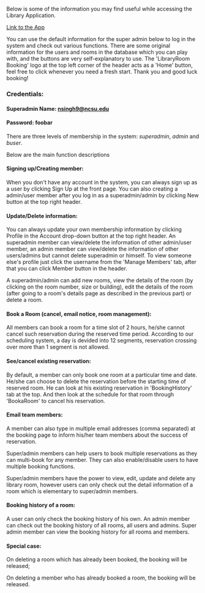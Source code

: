 Below is some of the information you may find useful while accessing the Library Application.

[Link to the App](http://libraryroombooking.herokuapp.com) 

You can use the default information for the super admin below to log in the system and check out various functions. There are some original information for the users and rooms in the database which you can play with, and the buttons are very self-explanatory to use. The 'LibraryRoom Booking' logo at the top left corner of the header acts as a 'Home' button, feel free to click whenever you need a fresh start. Thank you and good luck booking!

### Credentials:

#### Superadmin Name: nsingh9@ncsu.edu
#### Password: foobar

There are three levels of membership in the system: *superadmin*, *admin* and *buser*.

Below are the main function descriptions

#### Signing up/Creating member: 

When you don't have any account in the system, you can always sign up as a user by clicking Sign Up at the front page. You can also creating a admin/user member after you log in as a superadmin/admin by clicking New button at the top right header.

#### Update/Delete information: 

You can always update your own membership information by clicking Profile in the Account drop-down button at the top right header. An superadmin member can view/delete the information of other admin/user member, an admin member can view/delete the information of other users/admins but cannot delete superadmin or himself. To view someone else's profile just click the username from the 'Manage Members' tab, after that you can click Member button in the header.

A superadmin/admin can add new rooms, view the details of the room (by clicking on the room number, size or building), edit the details of the room (after going to a room's details page as described in the previous part) or delete a room.

#### Book a Room (cancel, email notice, room management): 

All members can book a room for a time slot of 2 hours, he/she cannot cancel such reservation during the reserved time period. According to our scheduling system, a day is devided into 12 segments, reservation crossing over more than 1 segment is not allowed.

#### See/cancel existing reservation: 

By default, a member can only book one room at a particular time and date. He/she can choose to delete the reservation before the starting time of reserved room. He can look at his existing reservation in 'BookingHistory' tab at the top. And then look at the schedule for that room through 'BookaRoom' to cancel his reservation.

#### Email team members: 

A member can also type in multiple email addresses (comma separated) at the booking page to inform his/her team members about the success of reservation.

Super/admin members can help users to book multiple reservations as they can multi-book for any member. They can also enable/disable users to have multiple booking functions.

Super/admin members have the power to view, edit, update and delete any library room, however users can only check out the detail information of a room which is elementary to super/admin members.

#### Booking history of a room: 

A user can only check the booking history of his own. An admin member can check out the booking history of all rooms, all users and admins. Super admin member can view the booking history for all rooms and members.

#### Special case: 

On deleting a room which has already been booked, the booking will be released;

On deleting a member who has already booked a room, the booking will be released.
